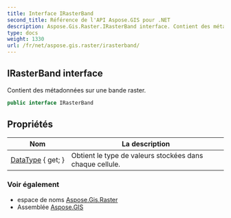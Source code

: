 ```yaml
---
title: Interface IRasterBand
second_title: Référence de l'API Aspose.GIS pour .NET
description: Aspose.Gis.Raster.IRasterBand interface. Contient des métadonnées sur une bande raster.
type: docs
weight: 1330
url: /fr/net/aspose.gis.raster/irasterband/
---
```

## IRasterBand interface

Contient des métadonnées sur une bande raster.

```csharp
public interface IRasterBand
```

## Propriétés

| Nom | La description |
| --- | --- |
| [DataType](../../aspose.gis.raster/irasterband/datatype/) { get; } | Obtient le type de valeurs stockées dans chaque cellule. |

### Voir également

* espace de noms [Aspose.Gis.Raster](../../aspose.gis.raster/)
* Assemblée [Aspose.GIS](../../)


